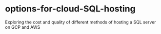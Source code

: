 # options-for-cloud-SQL-hosting
Exploring the cost and quality of different methods of hosting a SQL server on GCP and AWS

